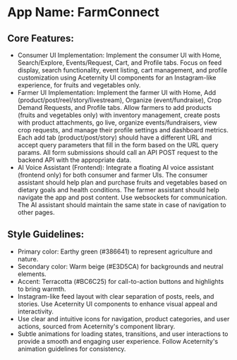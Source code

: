 # **App Name**: FarmConnect

## Core Features:

- Consumer UI Implementation: Implement the consumer UI with Home, Search/Explore, Events/Request, Cart, and Profile tabs. Focus on feed display, search functionality, event listing, cart management, and profile customization using Aceternity UI components for an Instagram-like experience, for fruits and vegetables only.
- Farmer UI Implementation: Implement the farmer UI with Home, Add (product/post/reel/story/livestream), Organize (event/fundraise), Crop Demand Requests, and Profile tabs. Allow farmers to add products (fruits and vegetables only) with inventory management, create posts with product attachments, go live, organize events/fundraisers, view crop requests, and manage their profile settings and dashboard metrics. Each add tab (product/post/story) should have a different URL and accept query parameters that fill in the form based on the URL query params. All form submissions should call an API POST request to the backend API with the appropriate data.
- AI Voice Assistant (Frontend): Integrate a floating AI voice assistant (frontend only) for both consumer and farmer UIs. The consumer assistant should help plan and purchase fruits and vegetables based on dietary goals and health conditions. The farmer assistant should help navigate the app and post content. Use websockets for communication. The AI assistant should maintain the same state in case of navigation to other pages.

## Style Guidelines:

- Primary color: Earthy green (#386641) to represent agriculture and nature.
- Secondary color: Warm beige (#E3D5CA) for backgrounds and neutral elements.
- Accent: Terracotta (#BC6C25) for call-to-action buttons and highlights to bring warmth.
- Instagram-like feed layout with clear separation of posts, reels, and stories. Use Aceternity UI components to enhance visual appeal and interactivity.
- Use clear and intuitive icons for navigation, product categories, and user actions, sourced from Aceternity's component library.
- Subtle animations for loading states, transitions, and user interactions to provide a smooth and engaging user experience. Follow Aceternity's animation guidelines for consistency.
